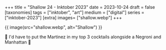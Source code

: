 +++
title = "Shallow 24 - Inktober 2023"
date = 2023-10-24
draft =  false
[taxonomies]
tags = ["inktober", "art"]
medium = ["digital"]
series = ["inktober-2023"]
[extra]
images= ["shallow.webp"]
+++

{{ image(src="shallow.webp", alt="Shallow") }}

🥃 I'd have to put the Martinez in my top 3 cocktails alongside a Negroni and Manhattan 🤤
